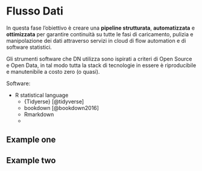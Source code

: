 # Flusso Dati

In questa fase l’obiettivo è creare una **pipeline strutturata**, **automatizzata** e **ottimizzata** per garantire continuità su tutte le fasi di caricamento, pulizia e manipolazione dei dati attraverso servizi in cloud di flow automation e di software statistici. 

Gli strumenti software che DN utilizza sono ispirati a criteri di Open Source e Open Data, in tal modo tutta la stack di tecnologie in essere è riproducibile e manutenibile a costo zero (o quasi).

Software:

- R statistical language
  - {Tidyerse} [@tidyverse]
  - bookdown [@bookdown2016]
  - Rmarkdown
  - 




## Example one

## Example two
